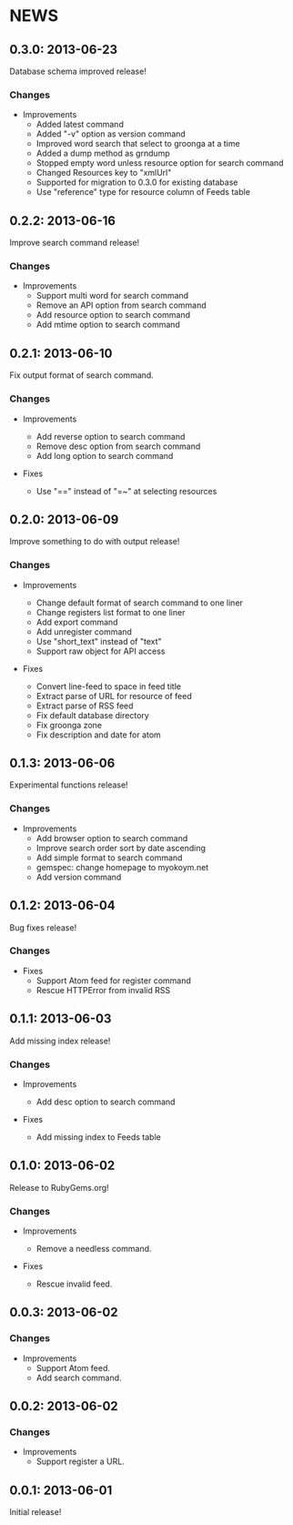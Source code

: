 # NEWS

## 0.3.0: 2013-06-23

Database schema improved release!

### Changes

  * Improvements
    * Added latest command
    * Added "-v" option as version command
    * Improved word search that select to groonga at a time
    * Added a dump method as grndump
    * Stopped empty word unless resource option for search command
    * Changed Resources key to "xmlUrl"
    * Supported for migration to 0.3.0 for existing database
    * Use "reference" type for resource column of Feeds table

## 0.2.2: 2013-06-16

Improve search command release!

### Changes

  * Improvements
    * Support multi word for search command
    * Remove an API option from search command
    * Add resource option to search command
    * Add mtime option to search command

## 0.2.1: 2013-06-10

Fix output format of search command.

### Changes

  * Improvements
    * Add reverse option to search command
    * Remove desc option from search command
    * Add long option to search command

  * Fixes
    * Use "==" instead of "=~" at selecting resources

## 0.2.0: 2013-06-09

Improve something to do with output release!

### Changes

  * Improvements
    * Change default format of search command to one liner
    * Change registers list format to one liner
    * Add export command
    * Add unregister command
    * Use "short_text" instead of "text"
    * Support raw object for API access

  * Fixes
    * Convert line-feed to space in feed title
    * Extract parse of URL for resource of feed
    * Extract parse of RSS feed
    * Fix default database directory
    * Fix groonga zone
    * Fix description and date for atom

## 0.1.3: 2013-06-06

Experimental functions release!

### Changes

  * Improvements
    * Add browser option to search command
    * Improve search order sort by date ascending
    * Add simple format to search command
    * gemspec: change homepage to myokoym.net
    * Add version command

## 0.1.2: 2013-06-04

Bug fixes release!

### Changes

  * Fixes
    * Support Atom feed for register command
    * Rescue HTTPError from invalid RSS

## 0.1.1: 2013-06-03

Add missing index release!

### Changes

  * Improvements
    * Add desc option to search command

  * Fixes
    * Add missing index to Feeds table

## 0.1.0: 2013-06-02

Release to RubyGems.org!

### Changes

  * Improvements
    * Remove a needless command.

  * Fixes
    * Rescue invalid feed.

## 0.0.3: 2013-06-02

### Changes

  * Improvements
    * Support Atom feed.
    * Add search command.

## 0.0.2: 2013-06-02

### Changes

  * Improvements
    * Support register a URL.

## 0.0.1: 2013-06-01

Initial release!
